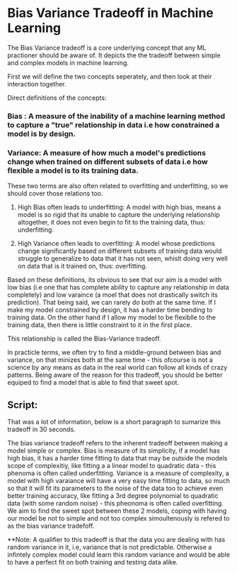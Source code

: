 # Bias Variance Tradeoff in Machine Learning

The Bias Variance tradeoff is a core underlying concept that any ML practioner should be aware of. It depicts the the tradeoff between simple and complex models in machine learning. 

First we will define the two concepts seperately, and then look at their interaction together. 

Direct definitions of the concepts:
### Bias : A measure of the inability of a machine learning method to capture a "true" relationship in data i.e how constrained a model is by design.

### Variance: A measure of how much a model's predictions change when trained on different subsets of data i.e how flexible a model is to its training data.

These two terms are also often related to overfitting and underfitting, so we should cover those relations too. 
1. High Bias often leads to underfitting: A model with high bias, means a model is so rigid that its unable to capture the underlying relationship altogether, it  does not even begin to fit to the training data, thus: underfitting.

2. High Variance often leads to overfitting: A model whose predictions change significantly based on different subsets of training data would struggle to generalize to data that it has not seen, whislt doing very well on data that is it trained on, thus: overfitting.

Based on these definitions, its obvious to see that our aim is a model with low bias (i.e one that has complete ability to capture any relationship in data completely) and low varaince (a moel that does not drastically switch its prediction). That being said, we can rarely do both at the same time. If I make my model constrained by design, it has a harder time bending to training data. On the other hand if I allow my model to be flexiblle to the training data, then there is little constraint to it in the first place.  

This relationship is called the Bias-Variance tradeoff.

In practicle terms, we often try to find a middle-ground between bias and variance, on that minizes both at the same time - this ofcourse is not a science by any means as data in the real world can follow all kinds of crazy patterns. Being aware of the reason for this tradeoff, you should be better equiped to find a model that is able to find that sweet spot. 

## Script:
That was a lot of information, below is a short paragraph to sumarize this tradeoff in 30 seconds.

The bias variance tradeoff refers to the inherent tradeoff between making a model simple or complex. Bias is measure of its simplicity, if a model has high bias, it has a harder time fitting to data that may be outside the models scope of complexitiy, like fitting a a linear model to quadratic data - this phenoma is often called underfitting. Variance is a measure of complexity, a model with high varaiance will have a very easy time fitting to data, so much so that it will fit its parameters to the noise of the data too to achieve even better training accuracy, like fitting a 3rd degree polynomial to quadratic data (with some random noise) - this pheonoma is often called overfitting. We aim to find the sweet spot between these 2 models, coping with having our model be not to simple and not too complex simoultenously is refered to as the bias variance tradefoff.


**Note: A qualifier to this tradeoff is that the data you are dealing with has random variance in it, i.e, variance that is not predictable. Otherwise a infintely complex model could learn this random variance and would be able to have a perfect fit on both training and testing data alike. 